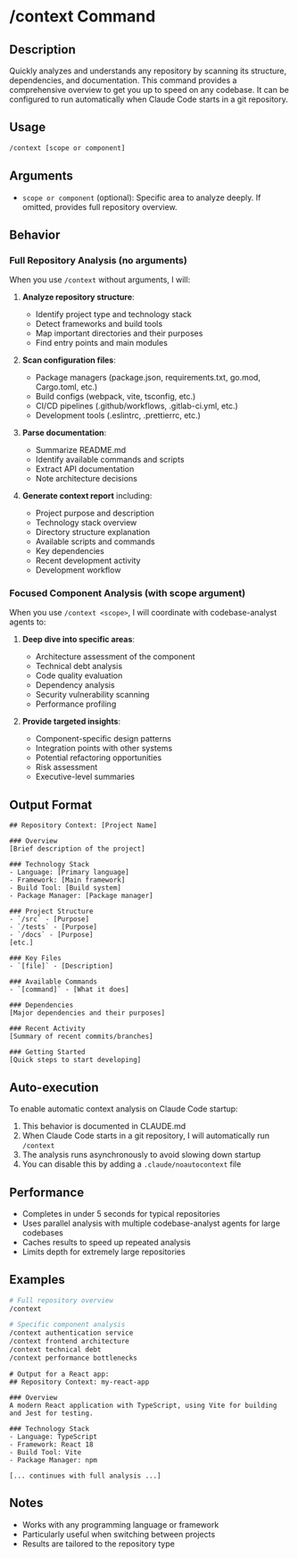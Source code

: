 # /context Command

## Description

Quickly analyzes and understands any repository by scanning its structure, dependencies, and documentation. This command provides a comprehensive overview to get you up to speed on any codebase. It can be configured to run automatically when Claude Code starts in a git repository.

## Usage

```bash
/context [scope or component]
```

## Arguments

- `scope or component` (optional): Specific area to analyze deeply. If omitted, provides full repository overview.

## Behavior

### Full Repository Analysis (no arguments)

When you use `/context` without arguments, I will:

1. **Analyze repository structure**:
   - Identify project type and technology stack
   - Detect frameworks and build tools
   - Map important directories and their purposes
   - Find entry points and main modules

2. **Scan configuration files**:
   - Package managers (package.json, requirements.txt, go.mod, Cargo.toml, etc.)
   - Build configs (webpack, vite, tsconfig, etc.)
   - CI/CD pipelines (.github/workflows, .gitlab-ci.yml, etc.)
   - Development tools (.eslintrc, .prettierrc, etc.)

3. **Parse documentation**:
   - Summarize README.md
   - Identify available commands and scripts
   - Extract API documentation
   - Note architecture decisions

4. **Generate context report** including:
   - Project purpose and description
   - Technology stack overview
   - Directory structure explanation
   - Available scripts and commands
   - Key dependencies
   - Recent development activity
   - Development workflow

### Focused Component Analysis (with scope argument)

When you use `/context <scope>`, I will coordinate with codebase-analyst agents to:

1. **Deep dive into specific areas**:
   - Architecture assessment of the component
   - Technical debt analysis
   - Code quality evaluation
   - Dependency analysis
   - Security vulnerability scanning
   - Performance profiling

2. **Provide targeted insights**:
   - Component-specific design patterns
   - Integration points with other systems
   - Potential refactoring opportunities
   - Risk assessment
   - Executive-level summaries

## Output Format

```text
## Repository Context: [Project Name]

### Overview
[Brief description of the project]

### Technology Stack
- Language: [Primary language]
- Framework: [Main framework]
- Build Tool: [Build system]
- Package Manager: [Package manager]

### Project Structure
- `/src` - [Purpose]
- `/tests` - [Purpose]
- `/docs` - [Purpose]
[etc.]

### Key Files
- `[file]` - [Description]

### Available Commands
- `[command]` - [What it does]

### Dependencies
[Major dependencies and their purposes]

### Recent Activity
[Summary of recent commits/branches]

### Getting Started
[Quick steps to start developing]
```

## Auto-execution

To enable automatic context analysis on Claude Code startup:

1. This behavior is documented in CLAUDE.md
2. When Claude Code starts in a git repository, I will automatically run `/context`
3. The analysis runs asynchronously to avoid slowing down startup
4. You can disable this by adding a `.claude/noautocontext` file

## Performance

- Completes in under 5 seconds for typical repositories
- Uses parallel analysis with multiple codebase-analyst agents for large codebases
- Caches results to speed up repeated analysis
- Limits depth for extremely large repositories

## Examples

```bash
# Full repository overview
/context

# Specific component analysis
/context authentication service
/context frontend architecture
/context technical debt
/context performance bottlenecks
```

```text
# Output for a React app:
## Repository Context: my-react-app

### Overview
A modern React application with TypeScript, using Vite for building and Jest for testing.

### Technology Stack
- Language: TypeScript
- Framework: React 18
- Build Tool: Vite
- Package Manager: npm

[... continues with full analysis ...]
```

## Notes

- Works with any programming language or framework
- Particularly useful when switching between projects
- Results are tailored to the repository type
